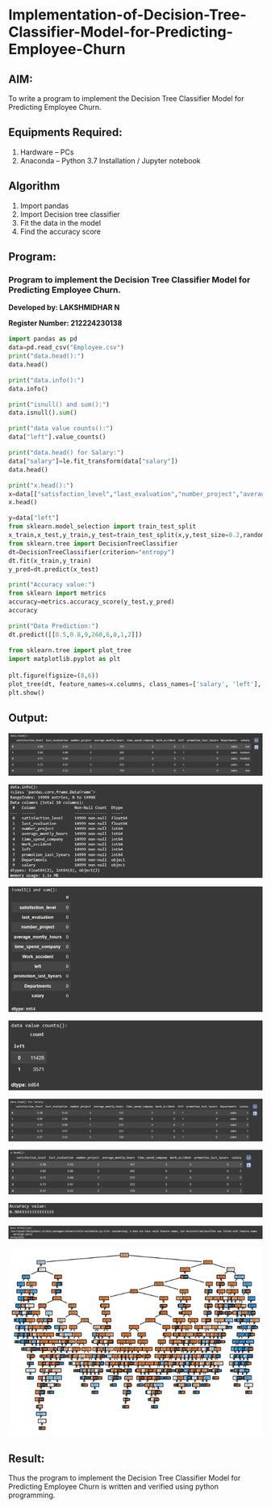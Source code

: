 # Implementation-of-Decision-Tree-Classifier-Model-for-Predicting-Employee-Churn

## AIM:
To write a program to implement the Decision Tree Classifier Model for Predicting Employee Churn.

## Equipments Required:
1. Hardware – PCs
2. Anaconda – Python 3.7 Installation / Jupyter notebook

## Algorithm
1. Import pandas
2. Import Decision tree classifier
3. Fit the data in the model
4. Find the accuracy score

## Program:

### Program to implement the Decision Tree Classifier Model for Predicting Employee Churn.

__Developed by: LAKSHMIDHAR N__

__Register Number: 212224230138__

```py
import pandas as pd
data=pd.read_csv("Employee.csv")
print("data.head():")
data.head()
```

```py
print("data.info():")
data.info()
```

```py
print("isnull() and sum():")
data.isnull().sum()
```

```py
print("data value counts():")
data["left"].value_counts()
```

```py
print("data.head() for Salary:")
data["salary"]=le.fit_transform(data["salary"])
data.head()
```

```py
print("x.head():")
x=data[["satisfaction_level","last_evaluation","number_project","average_montly_hours","time_spend_company","Work_accident","promotion_last_5years","salary"]]
x.head()
```

```py
y=data["left"]
from sklearn.model_selection import train_test_split
x_train,x_test,y_train,y_test=train_test_split(x,y,test_size=0.2,random_state=100)
from sklearn.tree import DecisionTreeClassifier
dt=DecisionTreeClassifier(criterion="entropy")
dt.fit(x_train,y_train)
y_pred=dt.predict(x_test)
```

```py
print("Accuracy value:")
from sklearn import metrics
accuracy=metrics.accuracy_score(y_test,y_pred)
accuracy
```

```py
print("Data Prediction:")
dt.predict([[0.5,0.8,9,260,6,0,1,2]])
```

```py
from sklearn.tree import plot_tree
import matplotlib.pyplot as plt

plt.figure(figsize=(8,6))
plot_tree(dt, feature_names=x.columns, class_names=['salary', 'left'], filled=True)
plt.show()
```
## Output:

![alt text](image.png)

![alt text](image-9.png)

![alt text](image-10.png)

![alt text](image-3.png)

![alt text](image-4.png)

![alt text](image-5.png)

![alt text](image-6.png)

![alt text](image-7.png)

![alt text](image-8.png)
## Result:
Thus the program to implement the  Decision Tree Classifier Model for Predicting Employee Churn is written and verified using python programming.
